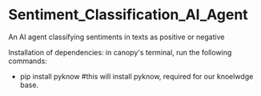 # Sentiment_Classification_AI_Agent
An AI agent classifying sentiments in texts as positive or negative

Installation of dependencies:
in canopy's terminal, run the following commands:
- pip install pyknow #this will install pyknow, required for our knoelwdge base.



